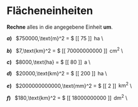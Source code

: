 <!--
version:  0.0.1

language: de

@style
input {
    text-align: center;
}

.flex-container {
    display: flex;
    flex-wrap: wrap;
    align-items: stretch;
    gap: 20px;
}

.flex-child {
    flex: 1;
    min-width: 350px;
    margin-right: 20px;
}

@media (max-width: 400px) {
    .flex-child {
        flex: 100%;
        margin-right: 0;
    }
}
@end

formula: \carry   \textcolor{red}{\scriptsize #1}
formula: \digit   \rlap{\carry{#1}}\phantom{#2}#2
formula: \permil  \text{‰}

import: https://raw.githubusercontent.com/LiaTemplates/Tikz-Jax/main/README.md

script: https://cdn.jsdelivr.net/gh/LiaTemplates/Tikz-Jax@main/dist/index.js


tags: Einheiten, Länge, Fläche, mittel, sehr niedrig, Angeben

comment: Rechne die Flächeneinheit richtig um.

author: Martin Lommatzsch

-->




# Flächeneinheiten


**Rechne** alles in die angegebene Einheit **um**.




<section class="flex-container">

<div class="flex-child">

__$a)\;\;$__ $750000\,\text{m}^2 = $ [[      75      ]] $\,\text{ha}$ \

</div>

<div class="flex-child">

__$b)\;\;$__ $7\,\text{km}^2 = $ [[ 70000000000 ]] $\,\text{cm}^2$ \

</div>

<div class="flex-child">

__$c)\;\;$__ $8000\,\text{ha} = $ [[      80      ]] $\,\text{a}$ \

</div>

<div class="flex-child">

__$d)\;\;$__ $20000\,\text{km}^2 = $ [[      200     ]] $\,\text{ha}$ \

</div>

<div class="flex-child">

__$e)\;\;$__ $2000000000000\,\text{mm}^2 = $ [[       2      ]] $\,\text{km}^2$ \

</div>

<div class="flex-child">

__$f)\;\;$__ $180\,\text{km}^2 = $ [[ 18000000000 ]] $\,\text{dm}^2$ \

</div>


</section>





